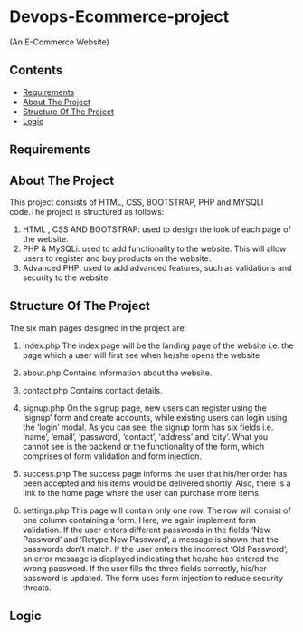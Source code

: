 # Devops-Ecommerce-project
(An E-Commerce Website)

## Contents
* [Requirements](#requirements)
* [About The Project](#about-the-project)
* [Structure Of The Project](#structure-of-the-project)
* [Logic](#logic) 

## Requirements
## About The Project
This project consists of HTML, CSS, BOOTSTRAP, PHP and MYSQLI code.The project is structured as follows:
1) HTML , CSS AND BOOTSTRAP: used to design the look of each page of the website.
2) PHP & MySQLi: used to add functionality to the website. This will allow users to register and buy products on the website.
3) Advanced PHP: used to add advanced features, such as validations and security to the website.

## Structure Of The Project
The six main pages designed in the project are:
1. index.php
The index page will be the landing page of the website i.e. the page which a user will first see when he/she opens
the website

2. about.php
Contains information about the website.

3. contact.php
Contains contact details.

4. signup.php
On the signup page, new users can register using the ‘signup’ form and create accounts, while existing users can login using the ‘login’ modal. As you can see, the signup form has six fields i.e. ‘name’, ‘email’, ‘password’, ‘contact’, ‘address’ and ‘city’. What you cannot see is the backend or the functionality of the form, which comprises of form validation and form injection.

5. success.php
The success page informs the user that his/her order has been accepted and his items would be delivered shortly. Also, there is a link to the home page where the user can purchase more items.

6. settings.php
This page will contain only one row. The row will consist of one column containing a form. Here, we again implement form validation. If the user enters different passwords in the fields ‘New Password’ and ‘Retype New Password’, a message is shown that the passwords don’t match. If the user enters the incorrect ‘Old
Password’, an error message is displayed indicating that he/she has entered the wrong password. If the user fills the three fields correctly, his/her password is updated. The form uses form injection to reduce security threats.

## Logic
